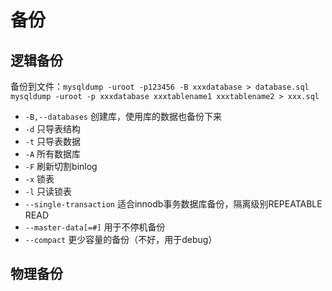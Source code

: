 # 备份

逻辑备份
--------
备份到文件：`mysqldump -uroot -p123456 -B xxxdatabase > database.sql`<br>
`mysqldump -uroot -p xxxdatabase xxxtablename1 xxxtablename2 > xxx.sql`

* `-B,--databases` 创建库，使用库的数据也备份下来
* `-d` 只导表结构
* `-t` 只导表数据
* `-A` 所有数据库
* `-F` 刷新切割binlog
* `-x` 锁表
* `-l` 只读锁表
* `--single-transaction` 适合innodb事务数据库备份，隔离级别REPEATABLE READ
* `--master-data[=#]` 用于不停机备份
* `--compact` 更少容量的备份（不好，用于debug）


物理备份
---------
